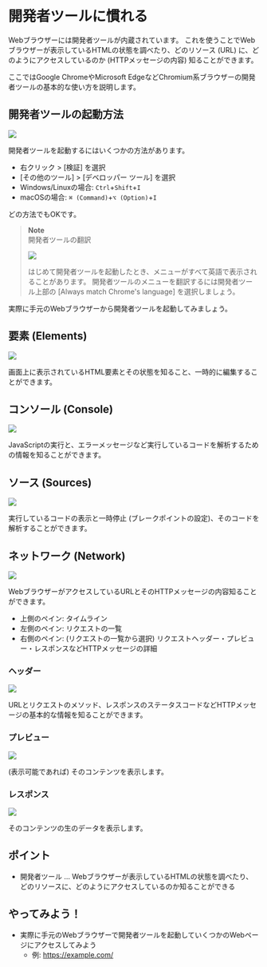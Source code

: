 # 開発者ツールに慣れる

Webブラウザーには開発者ツールが内蔵されています。
これを使うことでWebブラウザーが表示しているHTMLの状態を調べたり、どのリソース (URL) に、どのようにアクセスしているのか (HTTPメッセージの内容) 知ることができます。

ここではGoogle ChromeやMicrosoft EdgeなどChromium系ブラウザーの開発者ツールの基本的な使い方を説明します。

## 開発者ツールの起動方法

![](assets/devtools.png)

開発者ツールを起動するにはいくつかの方法があります。

- 右クリック > [検証] を選択
- [その他のツール] > [デベロッパー ツール] を選択
- Windows/Linuxの場合: `Ctrl`+`Shift`+`I`
- macOSの場合: `⌘ (Command)`+`⌥ (Option)`+`I`

どの方法でもOKです。

> **Note**\
> 開発者ツールの翻訳
>
> ![](assets/devtools-switch-to-japanese.png)
>
> はじめて開発者ツールを起動したとき、メニューがすべて英語で表示されることがあります。
> 開発者ツールのメニューを翻訳するには開発者ツール上部の [Always match Chrome's language] を選択しましょう。

実際に手元のWebブラウザーから開発者ツールを起動してみましょう。

## 要素 (Elements)

![](assets/devtools-elements.png)

画面上に表示されているHTML要素とその状態を知ること、一時的に編集することができます。

## コンソール (Console)

![](assets/devtools-console.png)

JavaScriptの実行と、エラーメッセージなど実行しているコードを解析するための情報を知ることができます。

## ソース (Sources)

![](assets/devtools-sources.png)

実行しているコードの表示と一時停止 (ブレークポイントの設定)、そのコードを解析することができます。

## ネットワーク (Network)

![](assets/devtools-network.png)

WebブラウザーがアクセスしているURLとそのHTTPメッセージの内容知ることができます。

- 上側のペイン: タイムライン
- 左側のペイン: リクエストの一覧
- 右側のペイン: (リクエストの一覧から選択) リクエストヘッダー・プレビュー・レスポンスなどHTTPメッセージの詳細

### ヘッダー

![](assets/devtools-network-headers.png)

URLとリクエストのメソッド、レスポンスのステータスコードなどHTTPメッセージの基本的な情報を知ることができます。

### プレビュー

![](assets/devtools-network-preview.png)

(表示可能であれば) そのコンテンツを表示します。

### レスポンス

![](assets/devtools-network-response.png)

そのコンテンツの生のデータを表示します。

## ポイント

- 開発者ツール … Webブラウザーが表示しているHTMLの状態を調べたり、どのリソースに、どのようにアクセスしているのか知ることができる

## やってみよう！

- 実際に手元のWebブラウザーで開発者ツールを起動していくつかのWebページにアクセスしてみよう
  - 例: <https://example.com/>
